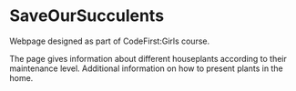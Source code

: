 # SaveOurSucculents

Webpage designed as part of CodeFirst:Girls course.

The page gives information about different houseplants according to their maintenance level. Additional information on how to present plants in the home.
